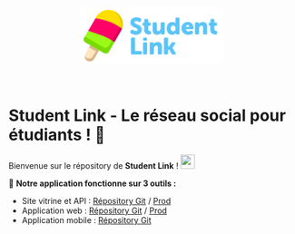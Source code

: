 <br/>
<p align="center">
    <a href="https://studentlink.fr" target="_blank">
        <img width="50%" src="https://github.com/StudentLink/.github/blob/main/profile/logo.png" alt="StudentLink logo">
    </a>
</p>
<br/>

# Student Link - Le réseau social pour étudiants ! 🚀

Bienvenue sur le répository de **Student Link** !
<img src="https://media.giphy.com/media/hvRJCLFzcasrR4ia7z/giphy.gif" width="25px" height="25px">

🤝 **Notre application fonctionne sur 3 outils :**

- Site vitrine et API : [Répository Git](https://github.com/StudentLink/studentlink-backend) / [Prod](https://studentlink.etudiants.ynov-bordeaux.com/)
- Application web : [Répository Git](https://github.com/StudentLink/studentlink-frontend-web) / [Prod](https://app-studentlink.etudiants.ynov-bordeaux.com/)
- Application mobile : [Répository Git](https://github.com/StudentLink/studentlink-frontend-mobile)



<!--

**Here are some ideas to get you started:**

🙋‍♀️ A short introduction - what is your organization all about?
🌈 Contribution guidelines - how can the community get involved?
👩‍💻 Useful resources - where can the community find your docs? Is there anything else the community should know?
🍿 Fun facts - what does your team eat for breakfast?
🧙 Remember, you can do mighty things with the power of [Markdown](https://docs.github.com/github/writing-on-github/getting-started-with-writing-and-formatting-on-github/basic-writing-and-formatting-syntax)
-->
